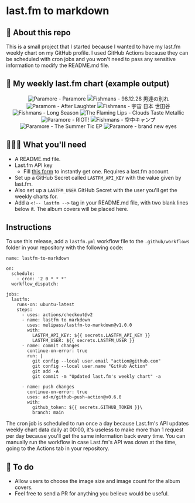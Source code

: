 # last.fm to markdown

## 🤖 About this repo
This is a small project that I started because I wanted to have my last.fm weekly chart on my GitHub profile. I used GitHub Actions because they can be scheduled with cron jobs and you won't need to pass any sensitive information to modify the README.md file.

## 🎵 My weekly last.fm chart (example output)
<!-- lastfm -->
<p align="center"><img src="https://lastfm.freetls.fastly.net/i/u/64s/bebe11f4ddf3dee473b26c7e2d5c9ff6.png" title="Paramore - Paramore"> <img src="https://lastfm.freetls.fastly.net/i/u/64s/f473049c0d8b4dc5cdf70ca773c32ee1.png" title="Fishmans - 98.12.28 男達の別れ"> <img src="https://lastfm.freetls.fastly.net/i/u/64s/fc4c4f4eb4fa6e9215ecb6705cbb72de.png" title="Paramore - After Laughter"> <img src="https://lastfm.freetls.fastly.net/i/u/64s/42f09145a2c040959ffe6bbf1a82034c.png" title="Fishmans - 宇宙 日本 世田谷"> <img src="https://lastfm.freetls.fastly.net/i/u/64s/bff21f34908aa59773d0c3621cb373b0.png" title="Fishmans - Long Season"> <img src="https://lastfm.freetls.fastly.net/i/u/64s/3d5fe77ecd5b4863a61cf63cc16392d2.png" title="The Flaming Lips - Clouds Taste Metallic"> <img src="https://lastfm.freetls.fastly.net/i/u/64s/b7a4b3000d0c431fbce299986ac51c48.png" title="Paramore - RIOT!"> <img src="https://lastfm.freetls.fastly.net/i/u/64s/534891a8e26aa44f17936987a82f597b.png" title="Fishmans - 空中キャンプ"> <img src="https://lastfm.freetls.fastly.net/i/u/64s/e01d366ea4064a9aa7cb282c53edbee0.png" title="Paramore - The Summer Tic EP"> <img src="https://lastfm.freetls.fastly.net/i/u/64s/8935ea2d777c8f2f5f3c7a8f521ea9fb.png" title="Paramore - brand new eyes"> </p>

          
## 👩🏽‍💻 What you'll need
* A README.md file.
* Last.fm API key
  * Fill [this form](https://www.last.fm/api/account/create) to instantly get one. Requires a last.fm account.
* Set up a GitHub Secret called ```LASTFM_API_KEY``` with the value given by last.fm.
* Also set up a ```LASTFM_USER``` GitHub Secret with the user you'll get the weekly charts for.
* Add a ```<!-- lastfm -->``` tag in your README.md file, with two blank lines below it. The album covers will be placed here.

## Instructions
To use this release, add a ```lastfm.yml``` workflow file to the ```.github/workflows``` folder in your repository with the following code:
```
name: lastfm-to-markdown

on:
  schedule:
    - cron: '2 0 * * *'
  workflow_dispatch:

jobs:
  lastfm:
    runs-on: ubuntu-latest
    steps:
      - uses: actions/checkout@v2
      - name: lastfm to markdown
        uses: melipass/lastfm-to-markdown@v1.0.0
        with:
          LASTFM_API_KEY: ${{ secrets.LASTFM_API_KEY }}
          LASTFM_USER: ${{ secrets.LASTFM_USER }}
      - name: commit changes
        continue-on-error: true
        run: |
          git config --local user.email "action@github.com"
          git config --local user.name "GitHub Action"
          git add -A
          git commit -m "Updated last.fm's weekly chart" -a

      - name: push changes
        continue-on-error: true
        uses: ad-m/github-push-action@v0.6.0
        with:
          github_token: ${{ secrets.GITHUB_TOKEN }}\
          branch: main
```
The cron job is scheduled to run once a day because Last.fm's API updates weekly chart data daily at 00:00, it's useless to make more than 1 request per day because you'll get the same information back every time. You can manually run the workflow in case Last.fm's API was down at the time, going to the Actions tab in your repository.

## 🚧 To do
* Allow users to choose the image size and image count for the album covers.
* Feel free to send a PR for anything you believe would be useful.
